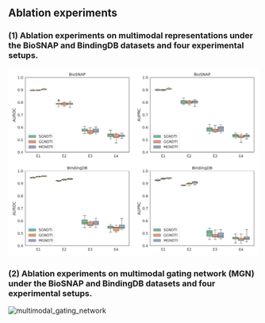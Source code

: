 ## Ablation experiments

### (1) Ablation experiments on multimodal representations under the BioSNAP and BindingDB datasets and four experimental setups.
![ablation_multimodal](./Ablation_multimodal.png)

### (2) Ablation experiments on multimodal gating network (MGN) under the BioSNAP and BindingDB datasets and four experimental setups.
![multimodal_gating_network](Ablatiion_MGN.png)
